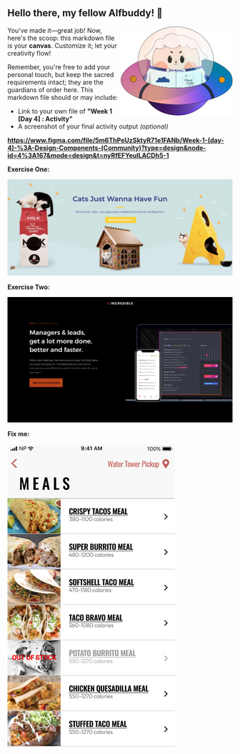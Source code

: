 ## Hello there, my fellow Alfbuddy! 💖

<img align="right" width="250px" src="../../assets/alf/alf-ufo.png">

You've made it—great job! Now, here's the scoop: this markdown file is your **canvas**. Customize it; let your creativity flow!

Remember, you're free to add your personal touch, but keep the sacred requirements intact; they are the guardians of order here. This markdown file should or may include:

-   Link to your own file of **"Week 1 [Day 4] : Activity"**
-   A screenshot of your final activity output _(optional)_

**https://www.figma.com/file/5m6ThPeUzSktyR71e1FANb/Week-1-(day-4)-%3A-Design-Components-(Community)?type=design&node-id=4%3A167&mode=design&t=nyRfEFYeuILACDh5-1**

**Exercise One:**

![EXERCISE ONE](<../../images/Exercise One.png>)

**Exercise Two:**

![EXERCISE TWO](<../../images/Exercise Two.png>)

**Fix me:**



![FIX ME](<../../images/FIX ME.png>)

